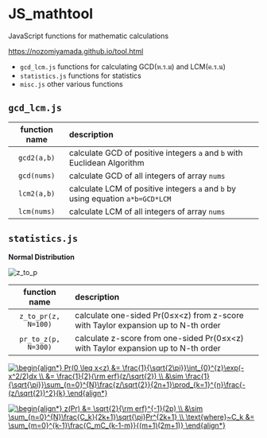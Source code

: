 # JS_mathtool

JavaScript functions for mathematic calculations

https://nozomiyamada.github.io/tool.html

- `gcd_lcm.js` functions for calculating GCD(ห.ร.ม) and LCM(ค.ร.น)
- `statistics.js` functions for statistics
- `misc.js` other various functions

## `gcd_lcm.js`

|function name|description|
|:-:|:--|
|`gcd2(a,b)`|calculate GCD of positive integers `a` and `b` with Euclidean Algorithm|
|`gcd(nums)`|calculate GCD of all integers of array `nums`|
|`lcm2(a,b)`|calculate LCM of positive integers `a` and `b` by using equation `a*b=GCD*LCM`|
|`lcm(nums)`|calculate LCM of all integers of array `nums`|

## `statistics.js`

**Normal Distribution**

![z_to_p](https://user-images.githubusercontent.com/44984892/85918560-24c55380-b88e-11ea-9c23-9b35270cb204.png)

|function name|description|
|:-:|:--|
|`z_to_pr(z, N=100)`|calculate one-sided Pr(0≤x<z) from z-score with Taylor expansion up to N-th order|
|`pr_to_z(p, N=300)`|calculate z-score from one-sided Pr(0≤x<z) with Taylor expansion up to N-th order|

<a href="https://www.codecogs.com/eqnedit.php?latex=\dpi{120}&space;\begin{align*}&space;Pr(0&space;\leq&space;x<z)&space;&=&space;\frac{1}{\sqrt{2\pi}}\int_{0}^{z}\exp(-x^2/2)dx&space;\\&space;&=&space;\frac{1}{2}{\rm&space;erf}(z/\sqrt{2})&space;\\&space;&\sim&space;\frac{1}{\sqrt{\pi}}\sum_{n=0}^{N}\frac{z/\sqrt{2}}{2n&plus;1}\prod_{k=1}^{n}\frac{-(z/\sqrt{2})^2}{k}&space;\end{align*}" target="_blank"><img src="https://latex.codecogs.com/gif.latex?\dpi{120}&space;\begin{align*}&space;Pr(0&space;\leq&space;x<z)&space;&=&space;\frac{1}{\sqrt{2\pi}}\int_{0}^{z}\exp(-x^2/2)dx&space;\\&space;&=&space;\frac{1}{2}{\rm&space;erf}(z/\sqrt{2})&space;\\&space;&\sim&space;\frac{1}{\sqrt{\pi}}\sum_{n=0}^{N}\frac{z/\sqrt{2}}{2n&plus;1}\prod_{k=1}^{n}\frac{-(z/\sqrt{2})^2}{k}&space;\end{align*}" title="\begin{align*} Pr(0 \leq x<z) &= \frac{1}{\sqrt{2\pi}}\int_{0}^{z}\exp(-x^2/2)dx \\ &= \frac{1}{2}{\rm erf}(z/\sqrt{2}) \\ &\sim \frac{1}{\sqrt{\pi}}\sum_{n=0}^{N}\frac{z/\sqrt{2}}{2n+1}\prod_{k=1}^{n}\frac{-(z/\sqrt{2})^2}{k} \end{align*}" /></a>

<a href="https://www.codecogs.com/eqnedit.php?latex=\dpi{120}&space;\begin{align*}&space;z(Pr)&space;&=&space;\sqrt{2}{\rm&space;erf}^{-1}(2p)&space;\\&space;&\sim&space;\sum_{n=0}^{N}\frac{C_k}{2k&plus;1}\sqrt{\pi}Pr^{2k&plus;1}&space;\\&space;\text{where}~C_k&space;&=&space;\sum_{m=0}^{k-1}\frac{C_mC_{k-1-m}}{(m&plus;1)(2m&plus;1)}&space;\end{align*}" target="_blank"><img src="https://latex.codecogs.com/gif.latex?\dpi{120}&space;\begin{align*}&space;z(Pr)&space;&=&space;\sqrt{2}{\rm&space;erf}^{-1}(2p)&space;\\&space;&\sim&space;\sum_{n=0}^{N}\frac{C_k}{2k&plus;1}\sqrt{\pi}Pr^{2k&plus;1}&space;\\&space;\text{where}~C_k&space;&=&space;\sum_{m=0}^{k-1}\frac{C_mC_{k-1-m}}{(m&plus;1)(2m&plus;1)}&space;\end{align*}" title="\begin{align*} z(Pr) &= \sqrt{2}{\rm erf}^{-1}(2p) \\ &\sim \sum_{n=0}^{N}\frac{C_k}{2k+1}\sqrt{\pi}Pr^{2k+1} \\ \text{where}~C_k &= \sum_{m=0}^{k-1}\frac{C_mC_{k-1-m}}{(m+1)(2m+1)} \end{align*}" /></a>





